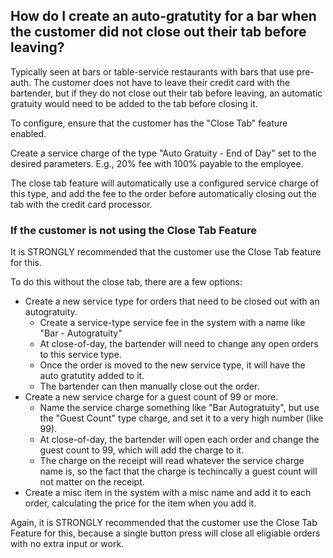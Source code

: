 ## How do I create an auto-gratutity for a bar when the customer did not close out their tab before leaving?

Typically seen at bars or table-service restaurants with bars that use pre-auth. The customer does not have to leave their credit card with the bartender, but if they do not close out their tab before leaving, an automatic gratuity would need to be added to the tab before closing it.

To configure, ensure that the customer has the "Close Tab" feature enabled.

Create a service charge of the type "Auto Gratuity - End of Day" set to the desired parameters. E.g., 20% fee with 100% payable to the employee.

The close tab feature will automatically use a configured service charge of this type, and add the fee to the order before automatically closing out the tab with the credit card processor.

### If the customer is not using the Close Tab Feature

It is STRONGLY recommended that the customer use the Close Tab feature for this.

To do this without the close tab, there are a few options:
- Create a new service type for orders that need to be closed out with an autogratuity.
  - Create a service-type service fee in the system with a name like "Bar - Autogratuity"
  - At close-of-day, the bartender will need to change any open orders to this service type.
  - Once the order is moved to the new service type, it will have the auto gratutity added to it.
  - The bartender can then manually close out the order.
- Create a new service charge for a guest count of 99 or more.
  - Name the service charge something like "Bar Autogratuity", but use the "Guest Count" type charge, and set it to a very high number (like 99).
  - At close-of-day, the bartender will open each order and change the guest count to 99, which will add the charge to it.
  - The charge on the receipt will read whatever the service charge name is, so the fact that the charge is techincally a guest count will not matter on the receipt.
- Create a misc item in the system with a misc name and add it to each order, calculating the price for the item when you add it.

Again, it is STRONGLY recommended that the customer use the Close Tab Feature for this, because a single button press will close all eligiable orders with no extra input or work.
